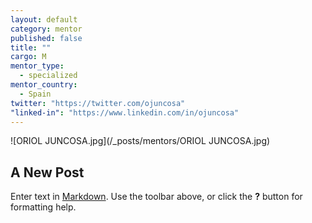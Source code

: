 ```yaml
---
layout: default
category: mentor
published: false
title: ""
cargo: M
mentor_type: 
  - specialized
mentor_country: 
  - Spain
twitter: "https://twitter.com/ojuncosa"
"linked-in": "https://www.linkedin.com/in/ojuncosa"
---
```


![ORIOL JUNCOSA.jpg](/_posts/mentors/ORIOL JUNCOSA.jpg)
## A New Post

Enter text in [Markdown](http://daringfireball.net/projects/markdown/). Use the toolbar above, or click the **?** button for formatting help.
